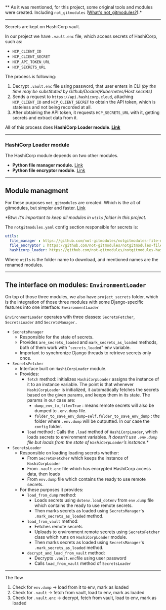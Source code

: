 ** As it was mentioned, for this project, some original tools and modules were created. Including `not_gitmodules`  ([What's not_gitmodules?](https://github.com/Armen-Jean-Andreasian/not_gitmodules)).*

---

Secrets are kept on HashiCorp vault.

In our project we have `.vault.enc` file, which access secrets of HashiCorp, such as:

- `HCP_CLIENT_ID`
- `HCP_CLIENT_SECRET`
- `HCP_API_TOKEN_URL`
- `HCP_SECRETS_URL`

The process is following:

1. Decrypt `.vault.enc` file using password, that user enters in CLI
   *(by the time may be substituted by Github/Docker/Kubernetes/Host secrets)*
2. Sends a request to `https://api.hashicorp.cloud`, attaching `HCP_CLIENT_ID`  and `HCP_CLIENT_SECRET`  to obtain the API token, which is stateless and not being recorded at all.
3. After obtaining the API token, it requests `HCP_SECRETS_URL` with it, getting secrets and extract data from it.

All of this process does **HashiCorp Loader module. [Link](https://github.com/not-gitmodules/notgitmodules-hashicorp-loader)**

---

### **HashiCorp Loader module**

The HashiCorp module depends on two other modules.

- **Python file manager module.** [Link](https://github.com/not-gitmodules/notgitmodules-file-manager-py)
- **Python file encryptor module.** [Link](https://github.com/not-gitmodules/notgitmodules-file-encryptor-py)

---

## Module managment

For these purposes `not_gitmodules` are created. Which is the alt of gitmodules, but simpler and faster. [Link](https://github.com/Armen-Jean-Andreasian/not_gitmodules)

*Btw: *It’s important to keep all modules in `utils` folder in this project.*

The `notgitmodules.yaml` config section responsible for secrets is:

```yaml
utils:
  file_manager : https://github.com/not-gitmodules/notgitmodules-file-manager-py
  file_encryptor : https://github.com/not-gitmodules/notgitmodules-file-encryptor-py
  hashicorp_loader: https://github.com/not-gitmodules/notgitmodules-hashicorp-loader
```

Where `utils` is the folder name to download, and mentioned names are the renamed modules.

---

## The interface on modules: `EnvironmentLoader`

On top of those three modules, we also have `project_secrets` folder, which is the integration of those three modules with some Django-specific features into one interface: `EnvironmentLoader`

`EnvironmentLoader` operates with three classes: `SecretsFetcher`, `SecretsLoader` and `SecretsManager.`

- `SecretsManager`
    - Responsible for the state of secrets.
    - Provides `are_secrets_loaded` and `mark_secrets_as_loaded` methods, both of them work with "`secrets_loaded`" env variable.
    - Important to synchronize Django threads to retrieve secrets only once.
- `SecretsFetcher`
    - Interface built on `HashiCorpLoader` module.
    - Provides:
        - `fetch` method: initializes `HashiCorpLoader` assigns the instance of it to an instance variable.
          The point is that whenever `HashiCorpLoader` is initialized, it automatically fetches the secrets based on the given params, and keeps them in its state. The params in our case are:
            - `dump_env_to_file=True` : means remote secrets will also be dumped to `.env.dump` file.
            - `folder_to_save_env_dump=self.folder_to_save_env_dump` : the folder where `.env.dump` will be outputted. In our case the `config` folder.
        - `load` method : Calls the `.load` method of `HashiCorpLoader`, which loads secrets to environment variables.
          **It doesn’t use `.env.dump` file but loads from the state of* `HashiCorpLoader`’s instance*.*
- `SecretsLoader`
    - Responsible on loading loading secrets whether:
        - From `SecretsFetcher` which keeps the instance of `HashiCorpLoader`
        - From `.vault.enc` file which has encrypted HashiCorp access data, then loads
        - From `env.dump` file which contains the ready to use remote secrets.
    - For these purposes it provides:
        - `load_from_dump` method:
            - Loads secrets using `dotenv.load_dotenv` from `env.dump` file which contains the ready to use remote secrets.
            - Then marks secrets as loaded using `SecretsManager`'s `.mark_secrets_as_loaded` method.
        - `load_from_vault` method:
            - Fetches remote secrets
            - Uploads to environment remote secrets using `SecretsFetcher` class which runs on `HashiCorpLoader` module.
            - Then marks secrets as loaded using `SecretsManager`'s `.mark_secrets_as_loaded` method.
        - `decrypt_and_load_from_vault` method:
            - Decrypts `.vault.enc`file using user password
            - Calls `load_from_vault` method of `SecretsLoader`

---

The flow

1. Check for `env.dump` → load from it to env, mark as loaded
2. Check for `.vault` → fetch from vault, load to env, mark as loaded
3. Check for `.vault.enc` → decrypt, fetch from vault, load to env, mark as loaded